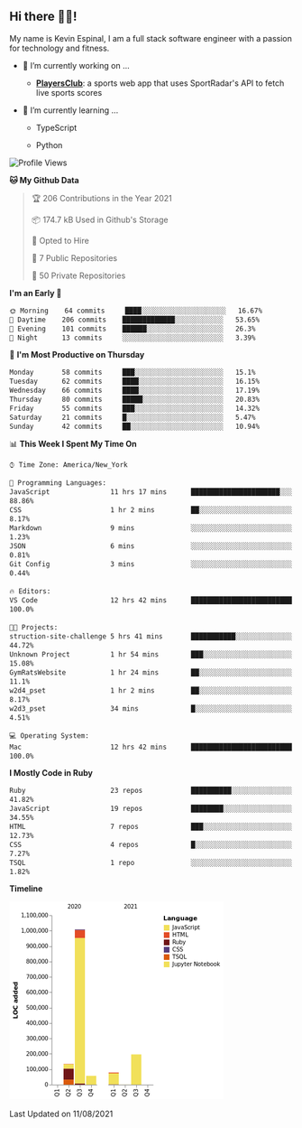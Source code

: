 ## Hi there 👋🏽!

My name is Kevin Espinal, I am a full stack software engineer with a passion for technology and fitness.

- 🔭 I’m currently working on ...

     - **[PlayersClub](https://playersclub.herokuapp.com/#/)**: a sports web app that uses SportRadar's API to fetch live sports scores

- 🌱 I’m currently learning ...

     - TypeScript
     
     - Python
     
<!--START_SECTION:waka-->
![Profile Views](http://img.shields.io/badge/Profile%20Views-0-blue)

**🐱 My Github Data** 

> 🏆 206 Contributions in the Year 2021
 > 
> 📦 174.7 kB Used in Github's Storage 
 > 
> 💼 Opted to Hire
 > 
> 📜 7 Public Repositories 
 > 
> 🔑 50 Private Repositories  
 > 
**I'm an Early 🐤** 

```text
🌞 Morning    64 commits     ████░░░░░░░░░░░░░░░░░░░░░   16.67% 
🌆 Daytime    206 commits    █████████████░░░░░░░░░░░░   53.65% 
🌃 Evening    101 commits    ██████░░░░░░░░░░░░░░░░░░░   26.3% 
🌙 Night      13 commits     ░░░░░░░░░░░░░░░░░░░░░░░░░   3.39%

```
📅 **I'm Most Productive on Thursday** 

```text
Monday       58 commits     ███░░░░░░░░░░░░░░░░░░░░░░   15.1% 
Tuesday      62 commits     ████░░░░░░░░░░░░░░░░░░░░░   16.15% 
Wednesday    66 commits     ████░░░░░░░░░░░░░░░░░░░░░   17.19% 
Thursday     80 commits     █████░░░░░░░░░░░░░░░░░░░░   20.83% 
Friday       55 commits     ███░░░░░░░░░░░░░░░░░░░░░░   14.32% 
Saturday     21 commits     █░░░░░░░░░░░░░░░░░░░░░░░░   5.47% 
Sunday       42 commits     ██░░░░░░░░░░░░░░░░░░░░░░░   10.94%

```


📊 **This Week I Spent My Time On** 

```text
⌚︎ Time Zone: America/New_York

💬 Programming Languages: 
JavaScript               11 hrs 17 mins      ██████████████████████░░░   88.86% 
CSS                      1 hr 2 mins         ██░░░░░░░░░░░░░░░░░░░░░░░   8.17% 
Markdown                 9 mins              ░░░░░░░░░░░░░░░░░░░░░░░░░   1.23% 
JSON                     6 mins              ░░░░░░░░░░░░░░░░░░░░░░░░░   0.81% 
Git Config               3 mins              ░░░░░░░░░░░░░░░░░░░░░░░░░   0.44%

🔥 Editors: 
VS Code                  12 hrs 42 mins      █████████████████████████   100.0%

🐱‍💻 Projects: 
struction-site-challenge 5 hrs 41 mins       ███████████░░░░░░░░░░░░░░   44.72% 
Unknown Project          1 hr 54 mins        ███░░░░░░░░░░░░░░░░░░░░░░   15.08% 
GymRatsWebsite           1 hr 24 mins        ██░░░░░░░░░░░░░░░░░░░░░░░   11.1% 
w2d4_pset                1 hr 2 mins         ██░░░░░░░░░░░░░░░░░░░░░░░   8.17% 
w2d3_pset                34 mins             █░░░░░░░░░░░░░░░░░░░░░░░░   4.51%

💻 Operating System: 
Mac                      12 hrs 42 mins      █████████████████████████   100.0%

```

**I Mostly Code in Ruby** 

```text
Ruby                     23 repos            ██████████░░░░░░░░░░░░░░░   41.82% 
JavaScript               19 repos            ████████░░░░░░░░░░░░░░░░░   34.55% 
HTML                     7 repos             ███░░░░░░░░░░░░░░░░░░░░░░   12.73% 
CSS                      4 repos             █░░░░░░░░░░░░░░░░░░░░░░░░   7.27% 
TSQL                     1 repo              ░░░░░░░░░░░░░░░░░░░░░░░░░   1.82%

```


**Timeline**

![Chart not found](https://raw.githubusercontent.com/espinalk212/espinalk212/main/charts/bar_graph.png) 


 Last Updated on 11/08/2021
<!--END_SECTION:waka-->


<!--
**espinalk212/espinalk212** is a ✨ _special_ ✨ repository because its `README.md` (this file) appears on your GitHub profile.

Here are some ideas to get you started:

- 🔭 I’m currently working on ...
- 🌱 I’m currently learning ...
- 👯 I’m looking to collaborate on ...
- 🤔 I’m looking for help with ...
- 💬 Ask me about ...
- 📫 How to reach me: ...
- 😄 Pronouns: ...
- ⚡ Fun fact: ...
-->
